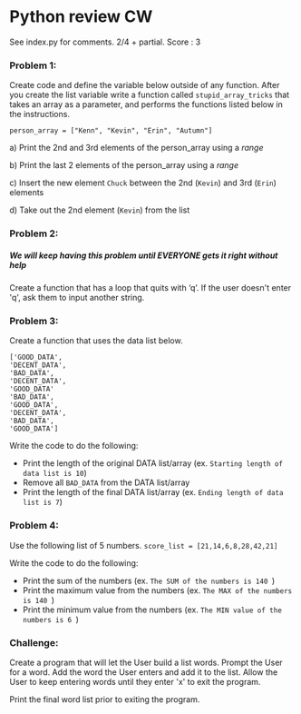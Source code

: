 # Python review CW
See index.py for comments. 2/4 + partial. Score : 3
### Problem 1:
Create code and define the variable below outside of any function. After you create the list variable write a function called ```stupid_array_tricks``` that takes an array as a parameter, and performs the functions listed below in the instructions. 

```
person_array = ["Kenn", "Kevin", "Erin", "Autumn"]
```
a) Print the 2nd and 3rd elements of the person_array using a *range*

b) Print the last 2 elements of the person_array using a *range*

c) Insert the new element ```Chuck``` between the 2nd (```Kevin```) and 3rd (```Erin```) elements

d) Take out the 2nd element (```Kevin```) from the list

### Problem 2:
##### We will keep having this problem until EVERYONE gets it right without help
Create a function that has a loop that quits with ‘q’. If the user doesn't enter 'q', ask them to input another string.

### Problem 3:
Create a function that uses the data list below.
```
['GOOD_DATA',
'DECENT_DATA',
'BAD_DATA',
'DECENT_DATA',
'GOOD_DATA'
'BAD_DATA',
'GOOD_DATA',
'DECENT_DATA',
'BAD_DATA',
'GOOD_DATA']
```

Write the code to do the following:
* Print the length of the original DATA list/array (ex. ```Starting length of data list is 10```)
* Remove all ```BAD_DATA``` from the DATA list/array 
* Print the length of the final DATA list/array (ex. ```Ending length of data list is 7```)

### Problem 4:
Use the following list of 5 numbers. 
```score_list = [21,14,6,8,28,42,21]```


Write the code to do the following:
* Print the sum of the numbers (ex. ```The SUM of the numbers is 140 ```)
* Print the maximum value from the numbers (ex. ```The MAX of the numbers is 140 ```)
* Print the minimum value from the numbers (ex. ```The MIN value of the numbers is 6 ```)


### Challenge:
Create a program that will let the User build a list words. Prompt the User for a word. Add the word the User enters and add it to the list. Allow the User to keep entering words until they enter 'x' to exit the program.

Print the final word list prior to exiting the program.

